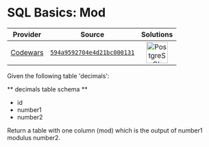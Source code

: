 [_metadata_:generated]: - "true"

# SQL Basics: Mod

<!-- INFO TABLE BEGIN -->

| Provider                                        | Source                                                                               | Solutions                                                                                                                                                     |
| :---------------------------------------------: | :----------------------------------------------------------------------------------: | :-----------------------------------------------------------------------------------------------------------------------------------------------------------: |
| [Codewars](../../../docs/providers/Codewars.md) | [`594a9592704e4d21bc000131`](https://www.codewars.com/kata/594a9592704e4d21bc000131) | [<img src="https://res.cloudinary.com/rascaltwo/image/upload/v1631924086/postgresql_pzymmo.svg" alt="PostgreSQL" title="PostgreSQL" width="50" />](solve.sql) |

<!-- INFO TABLE END -->

Given the following table 'decimals':

** decimals table schema **
* id
* number1
* number2

Return a table with one column (mod) which is the output of number1 modulus number2.
